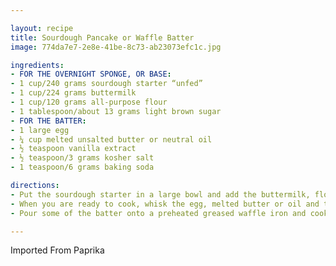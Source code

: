 ```yaml
---

layout: recipe
title: Sourdough Pancake or Waffle Batter
image: 774da7e7-2e8e-41be-8c73-ab23073efc1c.jpg

ingredients:
- FOR THE OVERNIGHT SPONGE, OR BASE:
- 1 cup/240 grams sourdough starter “unfed”
- 1 cup/224 grams buttermilk
- 1 cup/120 grams all-purpose flour
- 1 tablespoon/about 13 grams light brown sugar
- FOR THE BATTER:
- 1 large egg
- ¼ cup melted unsalted butter or neutral oil
- ½ teaspoon vanilla extract
- ½ teaspoon/3 grams kosher salt
- 1 teaspoon/6 grams baking soda

directions:
- Put the sourdough starter in a large bowl and add the buttermilk, flour and sugar, then stir to combine. Cover the bowl and allow it to rest overnight at room temperature.
- When you are ready to cook, whisk the egg, melted butter or oil and the vanilla extract together in a small bowl, then add the rested sponge. Add the salt and the baking soda to the batter and mix to combine.
- Pour some of the batter onto a preheated greased waffle iron and cook until the waffle is brown and crisp, then repeat. Or use a small ladle to create pancakes on a preheated oiled pan or griddle, flipping them when they are well browned on the bottom. Serve immediately.

---
```

Imported From Paprika